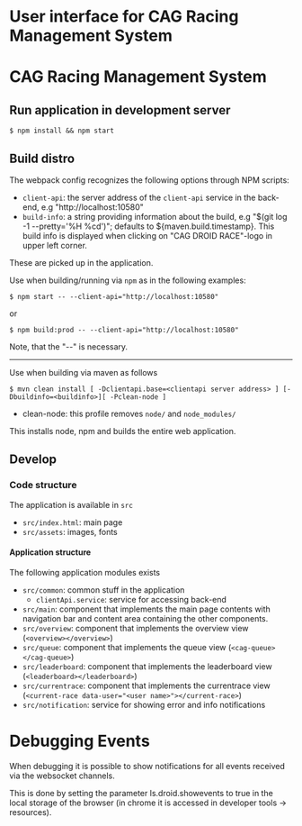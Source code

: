 User interface for CAG Racing Management System
================================================

CAG Racing Management System
============================

Run application in development server
--------------------------------------

    $ npm install && npm start

Build distro
------------
The webpack config recognizes the following options through NPM scripts:

- `client-api`: the server address of the `client-api` service in the back-end, e.g "http://localhost:10580"
- `build-info`: a string providing information about the build, e.g "$(git log -1 --pretty='%H %cd')"; 
  defaults to ${maven.build.timestamp}. This build info is displayed when clicking on "CAG DROID RACE"-logo in upper left corner.
 
These are picked up in the application.

Use when building/running via `npm` as in the following examples:

    $ npm start -- --client-api="http://localhost:10580"
or    

    $ npm build:prod -- --client-api="http://localhost:10580"

Note, that the "--" is necessary.

---

Use when building via maven as follows

    $ mvn clean install [ -Dclientapi.base=<clientapi server address> ] [-Dbuildinfo=<buildinfo>][ -Pclean-node ]

- clean-node: this profile removes `node/` and `node_modules/`
 
This installs node, npm and builds the entire web application.

Develop
-------
### Code structure
The application is available in `src`
- `src/index.html`: main page
- `src/assets`: images, fonts

#### Application structure
The following application modules exists

- `src/common`: common stuff in the application
    - `clientApi.service`: service for accessing back-end
- `src/main`: component that implements the main page contents with navigation bar and content area containing the other components.  
- `src/overview`: component that implements the overview view (`<overview></overview>`)
- `src/queue`: component that implements the queue view (`<cag-queue></cag-queue>`)
- `src/leaderboard`: component that implements the leaderboard view (`<leaderboard></leaderboard>`)
- `src/currentrace`: component that implements the currentrace view (`<current-race data-user="<user name>"></current-race>`)
- `src/notification`: service for showing error and info notifications

Debugging Events
================
When debugging it is possible to show notifications for all events received via
the websocket channels.

This is done by setting the parameter ls.droid.showevents to true in the
local storage of the browser (in chrome it is accessed in developer tools -> resources).
